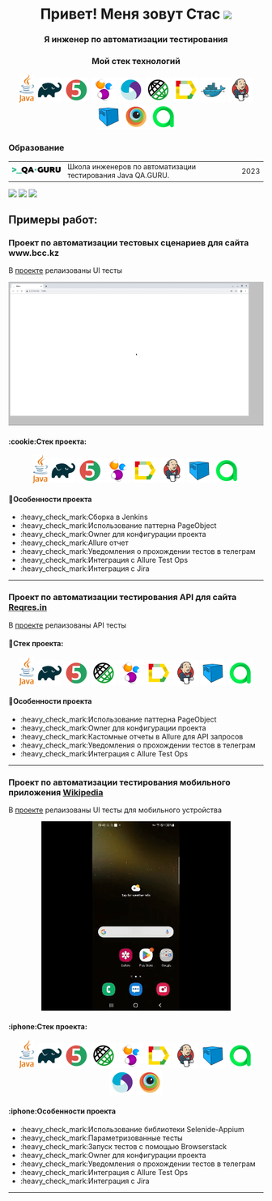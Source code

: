<h1 align="center">Привет! Меня зовут Стас
<img src="https://github.com/blackcater/blackcater/raw/main/images/Hi.gif" height="32"/></h1>
<h3 align="center">Я инженер по автоматизации тестирования</h3>


### <h3 align="center">Мой стек технологий</h3>

<p align="center">
	<a href="#"><img title="Java" src="ilv/logo/java.svg" width="30px"/></a>
	<a href="#"><img title="Gradle" src="ilv/logo/Gradle.svg" width="50px"/></a>
	<a href="#"><img title="JUnit5" src="ilv/logo/JUnit5.svg" width="50px"/></a>
	<a href="#"><img title="Selenide" src="ilv/logo/Selenide.svg" width="50px"/></a>
	<a href="#"><img title="Appium" src="ilv/logo/Appium.svg" width="50px"/></a>
	<a href="#"><img title="Rest-Assured" src="ilv/logo/Rest-Assured.svg" width="50px"/></a>
	<a href="#"><img title="Allure_Report" src="ilv/logo/Allure_Report.svg" width="50px"/></a>
	<a href="#"><img title="Docker" src="ilv/logo/Docker.svg" width="50px"/></a>
	<a href="#"><img title="Jenkins" src="ilv/logo/Jenkins.svg" width="50px"/></a>
	<a href="#"><img title="Selenoid" src="ilv/logo/Selenoid.svg" width="50px"/></a>
	<a href="#"><img title="Browserstack" src="ilv/logo/Browserstack.svg" width="50px"/></a>
	<a href="#"><img title="Allure Test Ops" src="ilv/logo/AllureTestOps.svg" width="50px"/></a>
</p>

### Образование

 <table style="width=100%" cellspacing="0" cellpadding="5">
    <tr >
        <td align="center"><a href="http://qa.guru/" target="_blank" rel="noopener noreferrer"><img style="width:150px" src="ilv/img/qaGuru.svg"></a></td>
        <td>Школа инженеров по автоматизации тестирования Java QA.GURU.</td>
        <td>2023</td>
    </tr>
</table>

![](http://github-profile-summary-cards.vercel.app/api/cards/stats?username=StasK86&theme=algolia)
![](http://github-profile-summary-cards.vercel.app/api/cards/repos-per-language?username=StasK86&theme=algolia)
![](https://github-profile-summary-cards.vercel.app/api/cards/profile-details?username=StasK86&theme=algolia)

### <h2>Примеры работ:</h2>

<h3>Проект по автоматизации тестовых сценариев для сайта www.bcc.kz</h3>
<p>В <a href='https://github.com/StasK86/BCC_Tests.git'>проекте</a> релаизованы UI тесты</p>

<p align="center">
    <img title="Jenkins" src="https://github.com/StasK86/BCC_Tests/blob/master/psv/videos/video.gif" />
</p>

<h4><a name='projectStack'>:cookie:Стек проекта:</a></h4>

<p align="center">
    <a href="#"><img title="Java" src="https://github.com/StasK86/StasK86/blob/main/ilv/logo/java.svg" width="30px"/></a>
    <a href="#"><img title="Gradle" src="https://github.com/StasK86/StasK86/blob/main/ilv/logo/Gradle.svg" width="50px"/></a>
    <a href="#"><img title="JUnit5" src="https://github.com/StasK86/StasK86/blob/main/ilv/logo/JUnit5.svg" width="50px"/></a>
    <a href="#"><img title="Selenide" src="https://github.com/StasK86/StasK86/blob/main/ilv/logo/Selenide.svg" width="50px"/></a>
    <a href="#"><img title="Allure_Report" src="https://github.com/StasK86/StasK86/blob/main/ilv/logo/Allure_Report.svg" width="50px"/></a>
    <a href="#"><img title="Jenkins" src="https://github.com/StasK86/StasK86/blob/main/ilv/logo/Jenkins.svg" width="50px"/></a>
    <a href="#"><img title="Selenoid" src="https://github.com/StasK86/StasK86/blob/main/ilv/logo/Selenoid.svg" width="50px"/></a>
    <a href="#"><img title="Allure Test Ops" src="https://github.com/StasK86/StasK86/blob/main/ilv/logo/AllureTestOps.svg" width="50px"/></a>
</p>

<h4>📖Особенности проекта</h4>
<ul>
	<li>:heavy_check_mark:Сборка в Jenkins</li>
	<li>:heavy_check_mark:Использование паттерна PageObject</li>
	<li>:heavy_check_mark:Owner для конфигурации проекта</li>
    <li>:heavy_check_mark:Allure отчет</li>
	<li>:heavy_check_mark:Уведомления о прохождении тестов в телеграм</li>
	<li>:heavy_check_mark:Интеграция с Allure Test Ops</li>
	<li>:heavy_check_mark:Интеграция с Jira</li>
</ul>

---

<h3>Проект по автоматизации тестирования API для сайта <a target="_blank" href="https://reqres.in/">Reqres.in </a></h3>
<p>В <a href='https://github.com/StasK86/RequestsTests_Diploma'>проекте</a> релаизованы API тесты</p>

<h4><a name='projectStack'>📖Стек проекта:</a></h4>
<p align="center">
    <a href="#"><img title="Java" src="https://github.com/StasK86/StasK86/blob/main/ilv/logo/java.svg" width="30px"/></a>
    <a href="#"><img title="Gradle" src="https://github.com/StasK86/StasK86/blob/main/ilv/logo/Gradle.svg" width="50px"/></a>
    <a href="#"><img title="JUnit5" src="https://github.com/StasK86/StasK86/blob/main/ilv/logo/JUnit5.svg" width="50px"/></a>
    <a href="#"><img title="RestAssured" src="https://github.com/StasK86/StasK86/blob/main/ilv/logo/Rest-Assured.svg" width="50px"/></a>
    <a href="#"><img title="Selenide" src="https://github.com/StasK86/StasK86/blob/main/ilv/logo/Selenide.svg" width="50px"/></a>
    <a href="#"><img title="Allure_Report" src="https://github.com/StasK86/StasK86/blob/main/ilv/logo/Allure_Report.svg" width="50px"/></a>
    <a href="#"><img title="Jenkins" src="https://github.com/StasK86/StasK86/blob/main/ilv/logo/Jenkins.svg" width="50px"/></a>
    <a href="#"><img title="Selenoid" src="https://github.com/StasK86/StasK86/blob/main/ilv/logo/Selenoid.svg" width="50px"/></a>
    <a href="#"><img title="Allure Test Ops" src="https://github.com/StasK86/StasK86/blob/main/ilv/logo/AllureTestOps.svg" width="50px"/></a>
</p>

<h4>📖Особенности проекта</h4>
<ul>
	<li>:heavy_check_mark:Использование паттерна PageObject</li>
	<li>:heavy_check_mark:Owner для конфигурации проекта</li>
	<li>:heavy_check_mark:Кастомные отчеты в Allure для API запросов</li>
	<li>:heavy_check_mark:Уведомления о прохождении тестов в телеграм</li>
	<li>:heavy_check_mark:Интеграция с Allure Test Ops</li>
</ul>

---

<h3>Проект по автоматизации тестирования мобильного приложения <a target="_blank" href="https://ru.wikipedia.org/">Wikipedia </a></h3>
<p>В <a href='https://github.com/StasK86/MobileProject_Diploma.git'>проекте</a> релаизованы  UI тесты для мобильного устройства</p>

<p align="center">
    <img title="Jenkins" src="https://github.com/StasK86/MobileProject_Diploma/blob/master/psv/videos/video.gif" />
</p>

<h4><a name='projectStack'>:iphone:Стек проекта:</a></h4>
<p align="center">
     <a href="#"><img title="Java" src="https://github.com/StasK86/StasK86/blob/main/ilv/logo/java.svg" width="30px"/></a>
    <a href="#"><img title="Gradle" src="https://github.com/StasK86/StasK86/blob/main/ilv/logo/Gradle.svg" width="50px"/></a>
    <a href="#"><img title="JUnit5" src="https://github.com/StasK86/StasK86/blob/main/ilv/logo/JUnit5.svg" width="50px"/></a>
    <a href="#"><img title="RestAssured" src="https://github.com/StasK86/StasK86/blob/main/ilv/logo/Rest-Assured.svg" width="50px"/></a>
    <a href="#"><img title="Selenide" src="https://github.com/StasK86/StasK86/blob/main/ilv/logo/Selenide.svg" width="50px"/></a>
    <a href="#"><img title="Allure_Report" src="https://github.com/StasK86/StasK86/blob/main/ilv/logo/Allure_Report.svg" width="50px"/></a>
    <a href="#"><img title="Jenkins" src="https://github.com/StasK86/StasK86/blob/main/ilv/logo/Jenkins.svg" width="50px"/></a>
    <a href="#"><img title="Selenoid" src="https://github.com/StasK86/StasK86/blob/main/ilv/logo/Selenoid.svg" width="50px"/></a>
    <a href="#"><img title="Allure Test Ops" src="https://github.com/StasK86/StasK86/blob/main/ilv/logo/AllureTestOps.svg" width="50px"/></a>
    <a href="#"><img title="Allure Test Ops" src="https://github.com/StasK86/StasK86/blob/main/ilv/logo/Appium.svg" width="50px"/></a>
    <a href="#"><img title="Allure Test Ops" src="https://github.com/StasK86/StasK86/blob/main/ilv/logo/Browserstack.svg" width="50px"/></a>
</p>

<h4>:iphone:Особенности проекта</h4>
<ul>
	<li>:heavy_check_mark:Использование библиотеки Selenide-Appium</li>
	<li>:heavy_check_mark:Параметризованные тесты</li>
	<li>:heavy_check_mark:Запуск тестов с помощью Browserstack</li>
	<li>:heavy_check_mark:Owner для конфигурации проекта</li>
	<li>:heavy_check_mark:Уведомления о прохождении тестов в телеграм</li>
	<li>:heavy_check_mark:Интеграция с Allure Test Ops</li>
	<li>:heavy_check_mark:Интеграция с Jira</li>
</ul>

---
